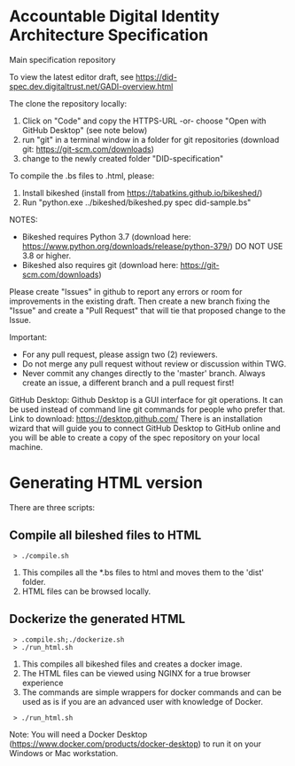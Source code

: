 # Accountable Digital Identity Architecture Specification
Main specification repository

To view the latest editor draft, see https://did-spec.dev.digitaltrust.net/GADI-overview.html

The clone the repository locally:
1. Click on "Code" and copy the HTTPS-URL -or- choose "Open with GitHub Desktop" (see note below)
2. run "git" in a terminal window in a folder for git repositories (download git: https://git-scm.com/downloads)
3. change to the newly created folder "DID-specification"


To compile the .bs files to .html, please:
1. Install bikeshed (install from https://tabatkins.github.io/bikeshed/)
2. Run "python.exe ../bikeshed/bikeshed.py spec  did-sample.bs"

NOTES:
- Bikeshed requires Python 3.7 (download here: https://www.python.org/downloads/release/python-379/) DO NOT USE 3.8 or higher.
- Bikeshed also requires git (download here: https://git-scm.com/downloads)


Please create "Issues" in github to report any errors or room for improvements in the existing draft.
Then create a new branch fixing the "Issue" and create a "Pull Request" that will tie that proposed change
to the Issue.

Important:
- For any pull request, please assign two (2) reviewers.
- Do not merge any pull request without review or discussion within TWG.
- Never commit any changes directly to the 'master' branch. Always create an issue, a different branch and a pull request first!


GitHub Desktop:
Github Desktop is a GUI interface for git operations.  It can be used instead of command line git commands for people who prefer that.
Link to download: https://desktop.github.com/
There is an installation wizard that will guide you to connect GitHub Desktop to GitHub online and you will be able to create a copy of the spec repository on your local machine.


# Generating HTML version

There are three scripts:
## Compile all bileshed files to HTML
  ```
   > ./compile.sh
  ```
  1. This compiles all the *.bs files to html and moves them to the 'dist' folder.
  2. HTML files can be browsed locally.

## Dockerize the generated HTML

  ```
   > .compile.sh;./dockerize.sh
   > ./run_html.sh
  ```
  1. This compiles all bikeshed files and creates a docker image.
  2. The HTML files can be viewed using NGINX for a true browser experience
  3. The commands are simple wrappers for docker commands and can be used as is if you are an advanced user with knowledge of Docker.
  ```
   > ./run_html.sh
  ```
Note: You will need a Docker Desktop (https://www.docker.com/products/docker-desktop) to run it on your Windows or Mac workstation.
